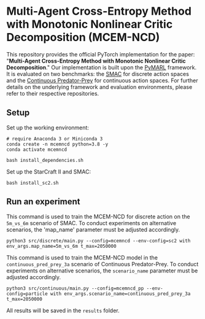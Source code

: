  # Multi-Agent Cross-Entropy Method with Monotonic Nonlinear Critic Decomposition (MCEM-NCD)

This repository provides the official PyTorch implementation for the paper: "**Multi-Agent Cross-Entropy Method with Monotonic Nonlinear Critic Decomposition**." Our implementation is built upon the [PyMARL](https://github.com/oxwhirl/pymarl) framework. It is evaluated on two benchmarks: the [SMAC](https://github.com/oxwhirl/smac) for discrete action spaces and the [Continuous Predator-Prey](https://github.com/oxwhirl/facmac) for continuous action spaces. For further details on the underlying framework and evaluation environments, please refer to their respective repositories.


## Setup

Set up the working environment:

```shell
# require Anaconda 3 or Miniconda 3
conda create -n mcemncd python=3.8 -y
conda activate mcemncd

bash install_dependencies.sh
```

Set up the StarCraft II and SMAC:

```shell
bash install_sc2.sh
```


## Run an experiment

This command is used to train the MCEM-NCD for discrete action on the `5m_vs_6m` scenario of SMAC. To conduct experiments on alternative scenarios, the 'map_name' parameter must be adjusted accordingly.

```shell
python3 src/discrete/main.py --config=mcemncd --env-config=sc2 with env_args.map_name=5m_vs_6m t_max=2050000
```

This command is used to train the MCEM-NCD model in the `continuous_pred_prey_3a` scenario of Continuous Predator-Prey. To conduct experiments on alternative scenarios, the `scenario_name` parameter must be adjusted accordingly.

```shell
python3 src/continuous/main.py --config=mcemncd_pp --env-config=particle with env_args.scenario_name=continuous_pred_prey_3a t_max=2050000
```

All results will be saved in the `results` folder.